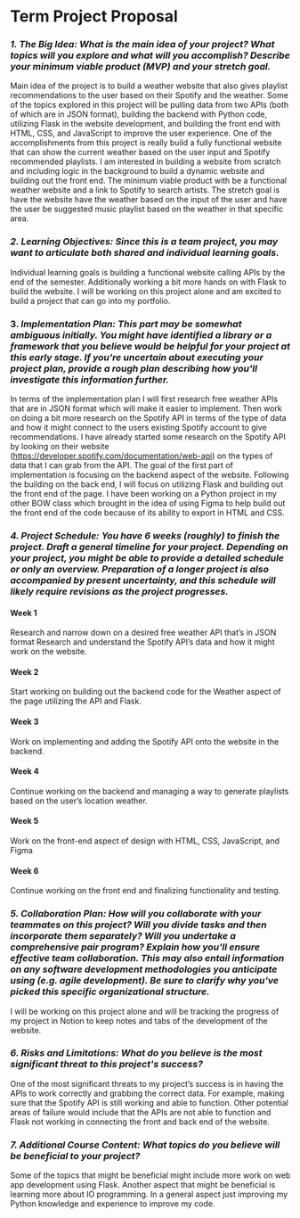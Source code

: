# **Term Project Proposal**
### ***1.	The Big Idea: What is the main idea of your project? What topics will you explore and what will you accomplish? Describe your minimum viable product (MVP) and your stretch goal.***
Main idea of the project is to build a weather website that also gives playlist recommendations to the user based on their Spotify and the weather. Some of the topics explored in this project will be pulling data from two APIs (both of which are in JSON format), building the backend with Python code, utilizing Flask in the website development, and building the front end with HTML, CSS, and JavaScript to improve the user experience. One of the accomplishments from this project is really build a fully functional website that can show the current weather based on the user input and Spotify recommended playlists. I am interested in building a website from scratch and including logic in the background to build a dynamic website and building out the front end. The minimum viable product with be a functional weather website and a link to Spotify to search artists. The stretch goal is have the website have the weather based on the input of the user and have the user be suggested music playlist based on the weather in that specific area. 
### ***2.	Learning Objectives: Since this is a team project, you may want to articulate both shared and individual learning goals.***
Individual learning goals is building a functional website calling APIs by the end of the semester. Additionally working a bit more hands on with Flask to build the website. I will be working on this project alone and am excited to build a project that can go into my portfolio. 
### 3.	***Implementation Plan: This part may be somewhat ambiguous initially. You might have identified a library or a framework that you believe would be helpful for your project at this early stage. If you're uncertain about executing your project plan, provide a rough plan describing how you'll investigate this information further.***
In terms of the implementation plan I will first research free weather APIs that are in JSON format which will make it easier to implement. Then work on doing a bit more research on the Spotify API in terms of the type of data and how it might connect to the users existing Spotify account to give recommendations. I have already started some research on the Spotify API by looking on their website (https://developer.spotify.com/documentation/web-api) on the types of data that I can grab from the API. The goal of the first part of implementation is focusing on the backend aspect of the website. Following the building on the back end, I will focus on utilizing Flask and building out the front end of the page. I have been working on a Python project in my other BOW class which brought in the idea of using Figma to help build out the front end of the code because of its ability to export in HTML and CSS. 
### ***4.	Project Schedule: You have 6 weeks (roughly) to finish the project. Draft a general timeline for your project. Depending on your project, you might be able to provide a detailed schedule or only an overview. Preparation of a longer project is also accompanied by present uncertainty, and this schedule will likely require revisions as the project progresses.***
#### Week 1
Research and narrow down on a desired free weather API that’s in JSON format 
Research and understand the Spotify API’s data and how it might work on the website. 
#### Week 2
Start working on building out the backend code for the Weather aspect of the page utilizing the API and Flask.
#### Week 3
Work on implementing and adding the Spotify API onto the website in the backend. 
#### Week 4
Continue working on the backend and managing a way to generate playlists based on the user’s location weather. 
#### Week 5
Work on the front-end aspect of design with HTML, CSS, JavaScript, and Figma
#### Week 6
Continue working on the front end and finalizing functionality and testing. 
### ***5.	Collaboration Plan: How will you collaborate with your teammates on this project? Will you divide tasks and then incorporate them separately? Will you undertake a comprehensive pair program? Explain how you'll ensure effective team collaboration. This may also entail information on any software development methodologies you anticipate using (e.g. agile development). Be sure to clarify why you've picked this specific organizational structure.***
I will be working on this project alone and will be tracking the progress of my project in Notion to keep notes and tabs of the development of the website. 
### ***6.	Risks and Limitations: What do you believe is the most significant threat to this project's success?***
One of the most significant threats to my project’s success is in having the APIs to work correctly and grabbing the correct data. For example, making sure that the Spotify API is still working and able to function. Other potential areas of failure would include that the APIs are not able to function and Flask not working in connecting the front and back end of the website. 
### ***7.	Additional Course Content: What topics do you believe will be beneficial to your project?***
Some of the topics that might be beneficial might include more work on web app development using Flask. Another aspect that might be beneficial is learning more about IO programming. In a general aspect just improving my Python knowledge and experience to improve my code.  

